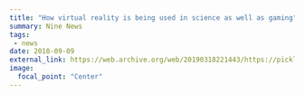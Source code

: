 ```yaml
---
title: "How virtual reality is being used in science as well as gaming"
summary: Nine News
tags:
 - news
date: 2018-09-09
external_link: https://web.archive.org/web/20190318221443/https://pickle.nine.com.au/2018/09/09/12/57/virtual-reality-science-research
image:
  focal_point: "Center"
---
```

